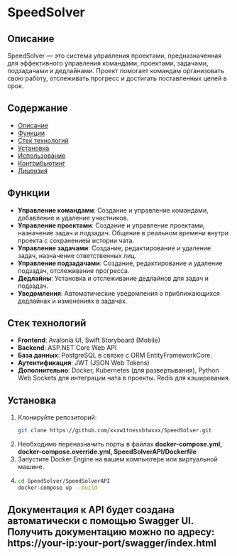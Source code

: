 # SpeedSolver

## Описание

SpeedSolver — это система управления проектами, предназначенная для эффективного управления командами, проектами, задачами, подзадачами и дедлайнами. Проект помогает командам организовать свою работу, отслеживать прогресс и достигать поставленных целей в срок.

## Содержание

- [Описание](#описание)
- [Функции](#функции)
- [Стек технологий](#стек-технологий)
- [Установка](#установка)
- [Использование](#использование)
- [Контрибьютинг](#контрибьютинг)
- [Лицензия](#лицензия)

## Функции

- **Управление командами**: Создание и управление командами, добавление и удаление участников.
- **Управление проектами**: Создание и управление проектами, назначение задач и подзадач. Общение в реальном времени внутри проекта с сохранением истории чата.
- **Управление задачами**: Создание, редактирование и удаление задач, назначение ответственных лиц.
- **Управление подзадачами**: Создание, редактирование и удаление подзадач, отслеживание прогресса.
- **Дедлайны**: Установка и отслеживание дедлайнов для задач и подзадач.
- **Уведомления**: Автоматические уведомления о приближающихся дедлайнах и изменениях в задачах.

## Стек технологий

- **Frontend**: Avalonia UI, Swift Storyboard (Mobile)
- **Backend**: ASP.NET Core Web API
- **База данных**: PostgreSQL в связке с ORM EntityFrameworkCore.
- **Аутентификация**: JWT (JSON Web Tokens)
- **Дополнительно**: Docker, Kubernetes (для развертывания), Python Web Sockets для интеграции чата в проекты. Redis для кэширования.

## Установка

1. Клонируйте репозиторий:
   ```bash
   git clone https://github.com/xxxw1tnessbtwxxx/SpeedSolver.git

2. Необходимо переназначить порты в файлах **docker-compose.yml, docker-compose.override.yml, SpeedSolverAPI/Dockerfile**
3. Запустите Docker Engine на вашем компьютере или виртуальной машине.
4. ```bash
   cd SpeedSolver/SpeedSolverAPI 
   docker-compose up --build

## Документация к API будет создана автоматически с помощью Swagger UI. Получить документацию можно по адресу: https://your-ip:your-port/swagger/index.html

